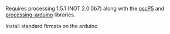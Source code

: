 Requires processing 1.5.1 (NOT 2.0.0b7) along with the [oscP5](http://www.sojamo.de/libraries/oscP5/) and [processing-arduino](http://playground.arduino.cc/Interfacing/Processing) libraries.

Install standard firmata on the arduino
